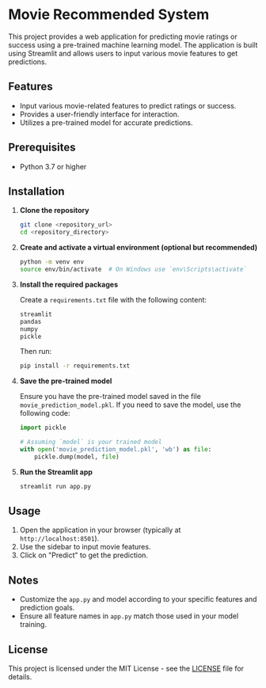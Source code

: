 # Movie Recommended System

This project provides a web application for predicting movie ratings or success using a pre-trained machine learning model. The application is built using Streamlit and allows users to input various movie features to get predictions.

## Features

- Input various movie-related features to predict ratings or success.
- Provides a user-friendly interface for interaction.
- Utilizes a pre-trained model for accurate predictions.

## Prerequisites

- Python 3.7 or higher

## Installation

1. **Clone the repository**

   ```bash
   git clone <repository_url>
   cd <repository_directory>
   ```

2. **Create and activate a virtual environment (optional but recommended)**

   ```bash
   python -m venv env
   source env/bin/activate  # On Windows use `env\Scripts\activate`
   ```

3. **Install the required packages**

   Create a `requirements.txt` file with the following content:

   ```txt
   streamlit
   pandas
   numpy
   pickle
   ```

   Then run:

   ```bash
   pip install -r requirements.txt
   ```

4. **Save the pre-trained model**

   Ensure you have the pre-trained model saved in the file `movie_prediction_model.pkl`. If you need to save the model, use the following code:

   ```python
   import pickle

   # Assuming `model` is your trained model
   with open('movie_prediction_model.pkl', 'wb') as file:
       pickle.dump(model, file)
   ```

5. **Run the Streamlit app**

   ```bash
   streamlit run app.py
   ```

## Usage

1. Open the application in your browser (typically at `http://localhost:8501`).
2. Use the sidebar to input movie features.
3. Click on "Predict" to get the prediction.

## Notes

- Customize the `app.py` and model according to your specific features and prediction goals.
- Ensure all feature names in `app.py` match those used in your model training.

## License

This project is licensed under the MIT License - see the [LICENSE](LICENSE) file for details.
```
